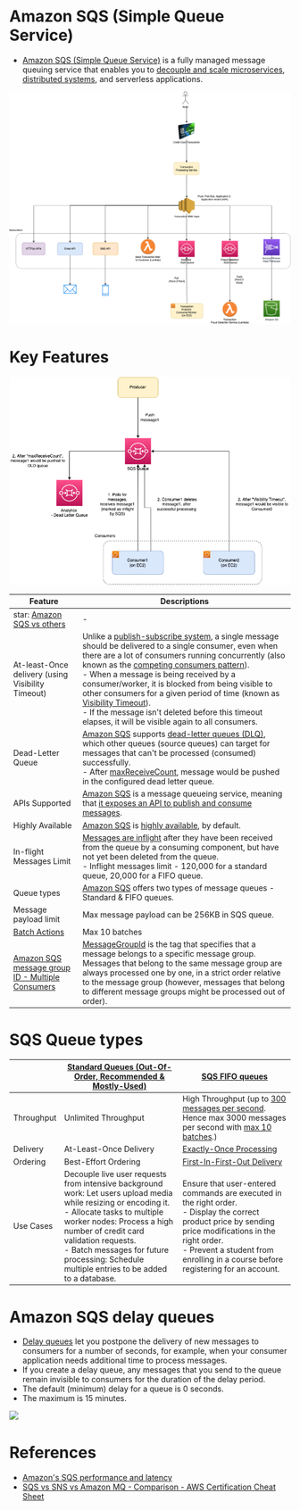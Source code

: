 # Amazon SQS (Simple Queue Service)
- [Amazon SQS (Simple Queue Service)](https://aws.amazon.com/sqs/) is a fully managed message queuing service that enables you to [decouple and scale microservices](../../1_HLDDesignComponents/1_MicroServicesSOA/Readme.md), [distributed systems](../../1_HLDDesignComponents/0_SystemGlossaries/Readme.md), and serverless applications.

![img.png](assests/sns/FanOutPatternSQSSNS.png)

# Key Features

![img.png](assests/sqs/SQS-DLD-More-Info.png)

| Feature                                                                                                                                                           | Descriptions                                                                                                                                                                                                                                                                                                                                                                                                                                                                                                                                                                                                                                                                                                               |
|-------------------------------------------------------------------------------------------------------------------------------------------------------------------|----------------------------------------------------------------------------------------------------------------------------------------------------------------------------------------------------------------------------------------------------------------------------------------------------------------------------------------------------------------------------------------------------------------------------------------------------------------------------------------------------------------------------------------------------------------------------------------------------------------------------------------------------------------------------------------------------------------------------|
| star: [Amazon SQS vs others](../../1_HLDDesignComponents/4_MessageBrokers/KafkaVsRabbitMQVsSQSVsSNS.md)                                                           | -                                                                                                                                                                                                                                                                                                                                                                                                                                                                                                                                                                                                                                                                                                                          |
| At-least-Once delivery (using Visibility Timeout)                                                                                                                 | Unlike a [publish-subscribe system](../../1_HLDDesignComponents/4_MessageBrokers/Readme.md), a single message should be delivered to a single consumer, even when there are a lot of consumers running concurrently (also known as the [competing consumers pattern](https://www.conceptdraw.com/examples/message-queue)).<br/>- When a message is being received by a consumer/worker, it is blocked from being visible to other consumers for a given period of time (known as [Visibility Timeout](https://docs.aws.amazon.com/AWSSimpleQueueService/latest/SQSDeveloperGuide/sqs-visibility-timeout.html)).<br/>- If the message isn't deleted before this timeout elapses, it will be visible again to all consumers. |
| Dead-Letter Queue                                                                                                                                                 | [Amazon SQS]() supports [dead-letter queues (DLQ)](https://docs.aws.amazon.com/AWSSimpleQueueService/latest/SQSDeveloperGuide/sqs-dead-letter-queues.html), which other queues (source queues) can target for messages that can't be processed (consumed) successfully.<br/>- After [maxReceiveCount](https://docs.aws.amazon.com/AWSSimpleQueueService/latest/SQSDeveloperGuide/sqs-dead-letter-queues.html), message would be pushed in the configured dead letter queue.                                                                                                                                                                                                                                                |
| APIs Supported                                                                                                                                                    | [Amazon SQS]() is a message queueing service, meaning that [it exposes an API to publish and consume messages](https://docs.aws.amazon.com/AWSSimpleQueueService/latest/SQSDeveloperGuide/sqs-working-with-apis.html).                                                                                                                                                                                                                                                                                                                                                                                                                                                                                                     |
| Highly Available                                                                                                                                                  | [Amazon SQS]() is [highly available](../../1_HLDDesignComponents/0_SystemGlossaries/Reliability/HighAvailability.md), by default.                                                                                                                                                                                                                                                                                                                                                                                                                                                                                                                                                                                          |
| In-flight Messages Limit                                                                                                                                          | [Messages are inflight](https://aws.amazon.com/premiumsupport/knowledge-center/sqs-message-backlog/) after they have been received from the queue by a consuming component, but have not yet been deleted from the queue.<br/>- Inflight messages limit - 120,000 for a standard queue, 20,000 for a FIFO queue.                                                                                                                                                                                                                                                                                                                                                                                                           |
| Queue types                                                                                                                                                       | [Amazon SQS]() offers two types of message queues - Standard & FIFO queues.                                                                                                                                                                                                                                                                                                                                                                                                                                                                                                                                                                                                                                                    |
| Message payload limit                                                                                                                                             | Max message payload can be 256KB in SQS queue.                                                                                                                                                                                                                                                                                                                                                                                                                                                                                                                                                                                                                                                                             |
| [Batch Actions](https://docs.aws.amazon.com/AWSSimpleQueueService/latest/SQSDeveloperGuide/sqs-batch-api-actions.html)                                            | Max 10 batches                                                                                                                                                                                                                                                                                                                                                                                                                                                                                                                                                                                                                                                                                                             |
| [Amazon SQS message group ID - Multiple Consumers](https://docs.aws.amazon.com/AWSSimpleQueueService/latest/SQSDeveloperGuide/using-messagegroupid-property.html) | [MessageGroupId](https://docs.aws.amazon.com/AWSSimpleQueueService/latest/APIReference/API_SendMessage.html) is the tag that specifies that a message belongs to a specific message group. Messages that belong to the same message group are always processed one by one, in a strict order relative to the message group (however, messages that belong to different message groups might be processed out of order).                                                                                                                                                                                                                                                                                                    |

# SQS Queue types

|            | [Standard Queues (Out-Of-Order, Recommended & Mostly-Used)](https://docs.aws.amazon.com/AWSSimpleQueueService/latest/SQSDeveloperGuide/standard-queues.html)                                                                                                                                                                | [SQS FIFO queues](https://docs.aws.amazon.com/AWSSimpleQueueService/latest/SQSDeveloperGuide/FIFO-queues.html)                                                                                                                                                                                                            |
|------------|-----------------------------------------------------------------------------------------------------------------------------------------------------------------------------------------------------------------------------------------------------------------------------------------------------------------------------|---------------------------------------------------------------------------------------------------------------------------------------------------------------------------------------------------------------------------------------------------------------------------------------------------------------------------|
| Throughput | Unlimited Throughput                                                                                                                                                                                                                                                                                                        | High Throughput (up to [300 messages per second](https://docs.aws.amazon.com/AWSSimpleQueueService/latest/SQSDeveloperGuide/high-throughput-fifo.html). Hence max 3000 messages per second with [max 10 batches](https://docs.aws.amazon.com/AWSSimpleQueueService/latest/SQSDeveloperGuide/sqs-batch-api-actions.html).) |
| Delivery   | At-Least-Once Delivery                                                                                                                                                                                                                                                                                                      | [Exactly-Once Processing](https://docs.aws.amazon.com/AWSSimpleQueueService/latest/SQSDeveloperGuide/FIFO-queues-exactly-once-processing.html)                                                                                                                                                                            |
| Ordering   | Best-Effort Ordering                                                                                                                                                                                                                                                                                                        | [First-In-First-Out Delivery](https://docs.aws.amazon.com/AWSSimpleQueueService/latest/SQSDeveloperGuide/FIFO-queues-message-order.html)                                                                                                                                                                                  |
| Use Cases  | Decouple live user requests from intensive background work: Let users upload media while resizing or encoding it.<br/>- Allocate tasks to multiple worker nodes: Process a high number of credit card validation requests.<br/>- Batch messages for future processing: Schedule multiple entries to be added to a database. | Ensure that user-entered commands are executed in the right order.<br/>- Display the correct product price by sending price modifications in the right order.<br/>- Prevent a student from enrolling in a course before registering for an account.                                                                       |

# Amazon SQS delay queues
- [Delay queues](https://docs.aws.amazon.com/AWSSimpleQueueService/latest/SQSDeveloperGuide/sqs-delay-queues.html) let you postpone the delivery of new messages to consumers for a number of seconds, for example, when your consumer application needs additional time to process messages.
- If you create a delay queue, any messages that you send to the queue remain invisible to consumers for the duration of the delay period.
- The default (minimum) delay for a queue is 0 seconds.
- The maximum is 15 minutes.

![](https://docs.aws.amazon.com/images/AWSSimpleQueueService/latest/SQSDeveloperGuide/images/sqs-delay-queues-diagram.png)

# References
- [Amazon's SQS performance and latency](https://softwaremill.com/amazon-sqs-performance-latency/)
- [SQS vs SNS vs Amazon MQ - Comparison - AWS Certification Cheat Sheet](https://cloud.in28minutes.com/aws-certification-sqs-vs-sns-vs-amazon-mq)